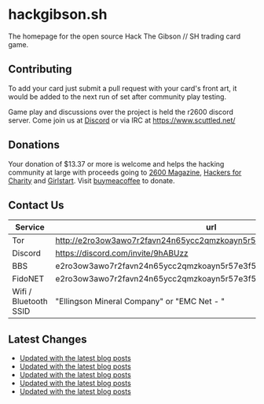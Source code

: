 # hackgibson.sh
The homepage for the open source Hack The Gibson // SH trading card game.


## Contributing

To add your card just submit a pull request with your card's front art, it would be added to the next run of set after community play testing.

Game play and discussions over the project is held the r2600 discord server. Come join us at [Discord](https://discord.com/invite/9hABUzz) or via IRC at https://www.scuttled.net/


## Donations

Your donation of $13.37 or more is welcome and helps the hacking community at large with proceeds going to [2600 Magazine](https://2600.com/), [Hackers for Charity](https://hackersforcharity.org) and [Girlstart](https://girlstart.org).  Visit [buymeacoffee](https://www.buymeacoffee.com/hackgibson.sh) to donate.


## Contact Us

Service | url
-|-
Tor | http://e2ro3ow3awo7r2favn24n65ycc2qmzkoayn5r57e3f56nvjwdcgg32ad.onion
Discord | https://discord.com/invite/9hABUzz
BBS | e2ro3ow3awo7r2favn24n65ycc2qmzkoayn5r57e3f56nvjwdcgg32ad.onion:23
FidoNET | e2ro3ow3awo7r2favn24n65ycc2qmzkoayn5r57e3f56nvjwdcgg32ad.onion:24554
Wifi / Bluetooth SSID | "Ellingson Mineral Company" or "EMC Net - <fidonet address>"

## Latest Changes
<!-- BLOG-POST-LIST:START -->
- [Updated with the latest blog posts](https://github.com/DFW2600/hackgibson.sh/commit/5df2e442e58a9f6e207b4431c3f2950264edd795)
- [Updated with the latest blog posts](https://github.com/DFW2600/hackgibson.sh/commit/0ad8e4fed3836c91ae023e2e69beb962d7f30fa9)
- [Updated with the latest blog posts](https://github.com/DFW2600/hackgibson.sh/commit/4d0c333cbf7cf26f458563ca0e0fb644261f8203)
- [Updated with the latest blog posts](https://github.com/DFW2600/hackgibson.sh/commit/741181d6b0e873549bada33e566cb007e62dd481)
- [Updated with the latest blog posts](https://github.com/DFW2600/hackgibson.sh/commit/5650128739c2c3025b1892c4cb9e31b3a7c2d0eb)
<!-- BLOG-POST-LIST:END -->
